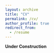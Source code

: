 ```yaml
---
layout: archive
title: "CV"
permalink: /cv/
author_profile: true
redirect_from:
  - /resume
---
```


**Under Construction**